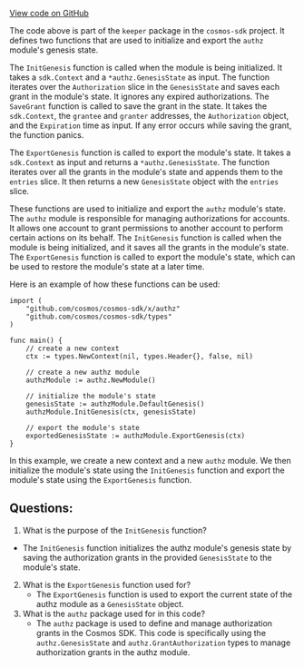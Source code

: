 [View code on GitHub](https://github.com/cosmos/cosmos-sdk/blob/main/x/authz/keeper/genesis.go)

The code above is part of the `keeper` package in the `cosmos-sdk` project. It defines two functions that are used to initialize and export the `authz` module's genesis state.

The `InitGenesis` function is called when the module is being initialized. It takes a `sdk.Context` and a `*authz.GenesisState` as input. The function iterates over the `Authorization` slice in the `GenesisState` and saves each grant in the module's state. It ignores any expired authorizations. The `SaveGrant` function is called to save the grant in the state. It takes the `sdk.Context`, the `grantee` and `granter` addresses, the `Authorization` object, and the `Expiration` time as input. If any error occurs while saving the grant, the function panics.

The `ExportGenesis` function is called to export the module's state. It takes a `sdk.Context` as input and returns a `*authz.GenesisState`. The function iterates over all the grants in the module's state and appends them to the `entries` slice. It then returns a new `GenesisState` object with the `entries` slice.

These functions are used to initialize and export the `authz` module's state. The `authz` module is responsible for managing authorizations for accounts. It allows one account to grant permissions to another account to perform certain actions on its behalf. The `InitGenesis` function is called when the module is being initialized, and it saves all the grants in the module's state. The `ExportGenesis` function is called to export the module's state, which can be used to restore the module's state at a later time.

Here is an example of how these functions can be used:

```
import (
    "github.com/cosmos/cosmos-sdk/x/authz"
    "github.com/cosmos/cosmos-sdk/types"
)

func main() {
    // create a new context
    ctx := types.NewContext(nil, types.Header{}, false, nil)

    // create a new authz module
    authzModule := authz.NewModule()

    // initialize the module's state
    genesisState := authzModule.DefaultGenesis()
    authzModule.InitGenesis(ctx, genesisState)

    // export the module's state
    exportedGenesisState := authzModule.ExportGenesis(ctx)
}
```

In this example, we create a new context and a new `authz` module. We then initialize the module's state using the `InitGenesis` function and export the module's state using the `ExportGenesis` function.
## Questions: 
 1. What is the purpose of the `InitGenesis` function?
   - The `InitGenesis` function initializes the authz module's genesis state by saving the authorization grants in the provided `GenesisState` to the module's state.
2. What is the `ExportGenesis` function used for?
   - The `ExportGenesis` function is used to export the current state of the authz module as a `GenesisState` object.
3. What is the `authz` package used for in this code?
   - The `authz` package is used to define and manage authorization grants in the Cosmos SDK. This code is specifically using the `authz.GenesisState` and `authz.GrantAuthorization` types to manage authorization grants in the authz module.